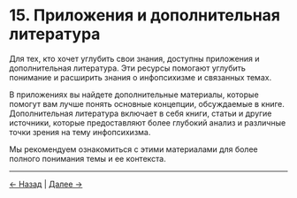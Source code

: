 # 15. Приложения и дополнительная литература

Для тех, кто хочет углубить свои знания, доступны приложения и дополнительная литература. Эти ресурсы помогают углубить понимание и расширить знания о инфопсихизме и связанных темах.

В приложениях вы найдете дополнительные материалы, которые помогут вам лучше понять основные концепции, обсуждаемые в книге. Дополнительная литература включает в себя книги, статьи и другие источники, которые предоставляют более глубокий анализ и различные точки зрения на тему инфопсихизма.

Мы рекомендуем ознакомиться с этими материалами для более полного понимания темы и ее контекста.

---
<div class="navigation-links">
<a href="../14_Углубленные_этические_размышления/" class="nav-link prev-link">← Назад</a> | <a href="../16_Инфопсихизм_и_искусственный_интеллект/" class="nav-link next-link">Далее →</a>
</div>
